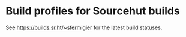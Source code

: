 # Build profiles for Sourcehut builds

See https://builds.sr.ht/~sfermigier for the latest build statuses.
